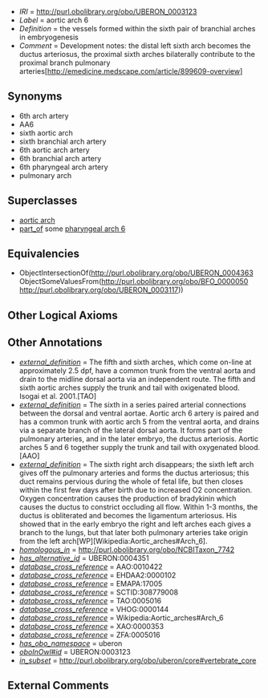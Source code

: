  * *IRI* = http://purl.obolibrary.org/obo/UBERON_0003123
 * *Label* = aortic arch 6
 * *Definition* = the vessels formed within the sixth pair of branchial arches in embryogenesis
 * *Comment* = Development notes: the distal left sixth arch becomes the ductus arteriosus, the proximal sixth arches bilaterally contribute to the proximal branch pulmonary arteries[http://emedicine.medscape.com/article/899609-overview]

## Synonyms

 * 6th arch artery
 * AA6
 * sixth aortic arch
 * sixth branchial arch artery
 * 6th aortic arch artery
 * 6th branchial arch artery
 * 6th pharyngeal arch artery
 * pulmonary arch

## Superclasses

 * [aortic arch](../../UBERON/63/UBERON_0004363.md)
 * [part_of](../../BFO/50/BFO_0000050.md) some [pharyngeal arch 6](../../UBERON/17/UBERON_0003117.md)

## Equivalencies

 * ObjectIntersectionOf(<http://purl.obolibrary.org/obo/UBERON_0004363> ObjectSomeValuesFrom(<http://purl.obolibrary.org/obo/BFO_0000050> <http://purl.obolibrary.org/obo/UBERON_0003117>))

## Other Logical Axioms


## Other Annotations

 * *[external_definition](../../UBPROP/01/UBPROP_0000001.md)* = The fifth and sixth arches, which come on-line at approximately 2.5 dpf, have a common trunk from the ventral aorta and drain to the midline dorsal aorta via an independent route. The fifth and sixth aortic arches supply the trunk and tail with oxigenated blood. Isogai et al. 2001.[TAO]
 * *[external_definition](../../UBPROP/01/UBPROP_0000001.md)* = The sixth in a series paired arterial connections between the dorsal and ventral aortae. Aortic arch 6 artery is paired and has a common trunk with aortic arch 5 from the ventral aorta, and drains via a separate branch of the lateral dorsal aorta. It forms part of the pulmonary arteries, and in the later embryo, the ductus arteriosis. Aortic arches 5 and 6 together supply the trunk and tail with oxygenated blood.[AAO]
 * *[external_definition](../../UBPROP/01/UBPROP_0000001.md)* = The sixth right arch disappears; the sixth left arch gives off the pulmonary arteries and forms the ductus arteriosus; this duct remains pervious during the whole of fetal life, but then closes within the first few days after birth due to increased O2 concentration. Oxygen concentration causes the production of bradykinin which causes the ductus to constrict occluding all flow. Within 1-3 months, the ductus is obliterated and becomes the ligamentum arteriosus. His showed that in the early embryo the right and left arches each gives a branch to the lungs, but that later both pulmonary arteries take origin from the left arch[WP][Wikipedia:Aortic_arches#Arch_6].
 * *[homologous_in](../../core#homologous/in/core#homologous_in.md)* = http://purl.obolibrary.org/obo/NCBITaxon_7742
 * *[has_alternative_id](../../Id/oboInOwl#hasAlternativeId.md)* = UBERON:0004351
 * *[database_cross_reference](../../ef/oboInOwl#hasDbXref.md)* = AAO:0010422
 * *[database_cross_reference](../../ef/oboInOwl#hasDbXref.md)* = EHDAA2:0000102
 * *[database_cross_reference](../../ef/oboInOwl#hasDbXref.md)* = EMAPA:17005
 * *[database_cross_reference](../../ef/oboInOwl#hasDbXref.md)* = SCTID:308779008
 * *[database_cross_reference](../../ef/oboInOwl#hasDbXref.md)* = TAO:0005016
 * *[database_cross_reference](../../ef/oboInOwl#hasDbXref.md)* = VHOG:0000144
 * *[database_cross_reference](../../ef/oboInOwl#hasDbXref.md)* = Wikipedia:Aortic_arches#Arch_6
 * *[database_cross_reference](../../ef/oboInOwl#hasDbXref.md)* = XAO:0000353
 * *[database_cross_reference](../../ef/oboInOwl#hasDbXref.md)* = ZFA:0005016
 * *[has_obo_namespace](../../ce/oboInOwl#hasOBONamespace.md)* = uberon
 * *[oboInOwl#id](../../id/oboInOwl#id.md)* = UBERON:0003123
 * *[in_subset](../../et/oboInOwl#inSubset.md)* = http://purl.obolibrary.org/obo/uberon/core#vertebrate_core

## External Comments

